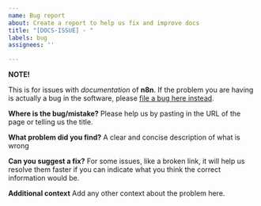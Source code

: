 ```yaml
---
name: Bug report
about: Create a report to help us fix and improve docs
title: "[DOCS-ISSUE] - "
labels: bug
assignees: ''

---
```


**NOTE!**

This is for issues with _documentation_ of **n8n**. If the problem you are having is actually a bug in the software, please [file a bug here instead](https://github.com/n8n-io/n8n/issues).

**Where is the bug/mistake?**
Please help us by pasting in the URL of the page or telling us the title.

**What problem did you find?**
A clear and concise description of what is wrong

**Can you suggest a fix?**
For some issues, like a broken link, it will help us resolve them faster if you can indicate what you think the correct information would be.

**Additional context**
Add any other context about the problem here.
